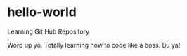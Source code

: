 # hello-world
Learning Git Hub Repository

Word up yo. Totally learning how to code like a boss. Bu ya!
